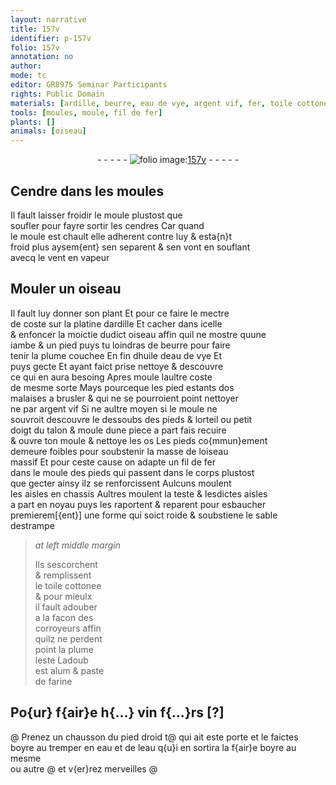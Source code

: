 ```yaml
---
layout: narrative
title: 157v
identifier: p-157v
folio: 157v
annotation: no
author:
mode: tc
editor: GR8975 Seminar Participants
rights: Public Domain
materials: [ardille, beurre, eau de vye, argent vif, fer, toile cottonee, alum, paste de farine, eau]
tools: [moules, moule, fil de fer]
plants: []
animals: [oiseau]
---
```


<div class="folio" align="center">- - - - - <a href="http://gallica.bnf.fr/ark:/12148/btv1b10500001g/f320.image" target="_blank"><img src="https://cu-mkp.github.io/2017-workshop-edition/assets/photo-icon.png" alt="folio image: " style="display:inline-block; margin-bottom:-3px;"/>157v</a> - - - - - </div>  
  

## Cendre dans les <span class="tl">moules</span>

 
Il fault laisser froidir le <span class="tl">moule</span> plustost que<br/> soufler pour fayre sortir les cendres Car quand<br/> le <span class="tl">moule</span> est chault elle adherent contre luy & esta{n}t<br/> froid plus aysem{ent} sen separent & sen vont en souflant<br/> avecq le vent en vapeur
 
 
  

## Mouler un <span class="al">oiseau</span>

 
Il fault luy donner son plant Et pour ce faire le mectre<br/> de coste sur la platine d<span class="m">ardille</span> Et cacher dans icelle<br/> & enfoncer la moictie dudict <span class="al">oiseau</span> <span class="add">affin</span> quil ne mostre quune<br/> iambe & un pied puys tu loindras de <span class="m">beurre</span> pour faire<br/> tenir la plume couchee En fin <span class="del">dhuile</span> d<span class="m">eau de vye</span> Et<br/> puys gecte Et ayant faict prise nettoye & descouvre<br/> ce qui en aura besoing Apres moule laultre coste<br/> de mesme sorte Mays pourceque les pied estants dos<br/> malaises a brusler & qui ne se pourroient point nettoyer<br/> ne par <span class="m">argent vif</span> <span class="del">Si</span> ne aultre moyen si le <span class="tl">moule</span> ne<br/> souvroit descouvre le dessoubs des pieds & lorteil ou petit<br/> doigt du talon & moule dune piece a part fais recuire<br/> & ouvre ton <span class="tl">moule</span> & nettoye les os Les pieds co{mmun}ement<br/> demeure foibles pour soubstenir la masse de l<span class="al">oiseau</span><br/> massif Et pour ceste cause on adapte un <span class="tl">fil de <span class="m">fer</span></span><br/> dans le <span class="tl">moule</span> des pieds qui passent dans le corps plustost<br/> que gecter ainsy ilz se renforcissent Aulcuns moulent<br/> les aisles en chassis Aultres moulent la teste & lesdictes aisles<br/> a part en noyau puys les raportent & reparent pour esbaucher<br/> premierem[{ent}] une forme qui soict roide & soubstiene le sable<br/> destrampe
 
> *at left middle margin*
> 
> 
>  Ils sescorchent<br/> & remplissent<br/> le <span class="m">toile cottonee</span><br/> & pour mieulx<br/> il fault adouber<br/> a la facon des<br/> <span class="pro">corroyeurs</span> affin<br/> quilz ne perdent<br/> point la plume<br/> leste Ladoub<br/> est <span class="m">alum</span> & <span class="m">paste<br/> de farine</span>
 
 
  

## Po{ur} f{air}e h{…} vin f{…}rs [?]

 @ 
Prenez un chausson du pied droid <span class="add">t</span>@ qui ait este porte et le faictes<br/> <span class="del">boyre au</span> tremper en <span class="m">eau</span> et de l<span class="m">eau</span> q{u}i en sortira la f{air}e boyre au mesme<br/> ou autre @ et v{er}rez merveilles @
 
